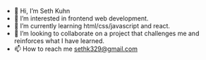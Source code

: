 - 👋 Hi, I’m Seth Kuhn
- 👀 I’m interested in frontend web development.
- 🌱 I’m currently learning html/css/javascript and react.
- 💞️ I’m looking to collaborate on a project that challenges me and reinforces what I have learned.
- 📫 How to reach me sethk329@gmail.com

<!---
SethK329/SethK329 is a ✨ special ✨ repository because its `README.md` (this file) appears on your GitHub profile.
You can click the Preview link to take a look at your changes.
--->
